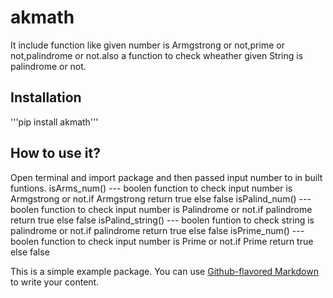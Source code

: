 # akmath
It include function like given number is Armgstrong or not,prime or not,palindrome or not.also a function to check wheather given String is palindrome or not.

## Installation
'''pip install akmath'''

## How to use it?
Open terminal and import package and then passed input number to in built funtions.
isArms_num() --- boolen function to check input number is Armgstrong or not.if Armgstrong return true else false
isPalind_num() --- boolen function to check input number is Palindrome or not.if palindrome return true else false
isPalind_string() --- boolen funtion to check string is palindrome or not.if palindrome return true else false
isPrime_num() --- boolen function to check input number is Prime  or not.if Prime return true else false

This is a simple example package. You can use
[Github-flavored Markdown](https://guides.github.com/features/mastering-markdown/)
to write your content.